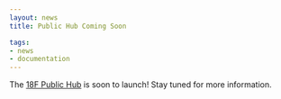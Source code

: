 ```yaml
---
layout: news
title: Public Hub Coming Soon

tags:
- news
- documentation
---
```

The [18F Public Hub](https://18f.gsa.gov/hub/) is soon to launch! Stay tuned for more information.

